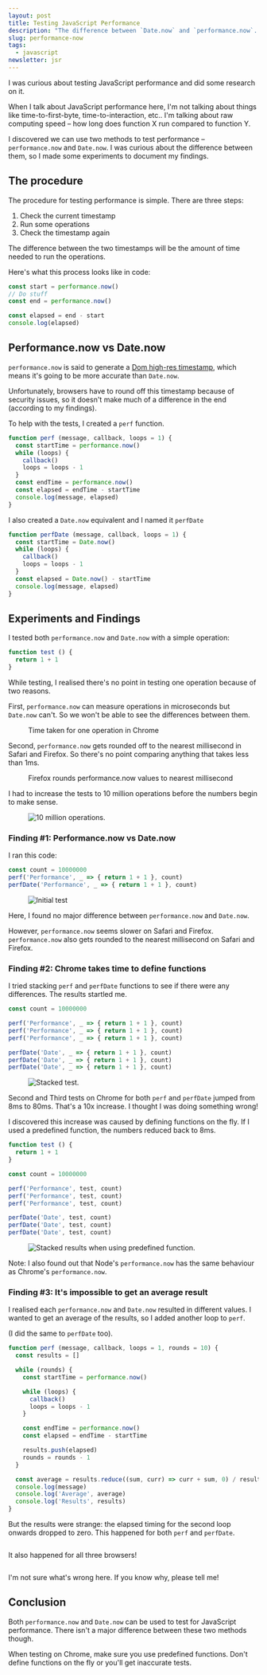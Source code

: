 ```yaml
---
layout: post
title: Testing JavaScript Performance 
description: "The difference between `Date.now` and `performance.now`. Plus an interesting finding on Chrome!" 
slug: performance-now
tags:
  - javascript
newsletter: jsr
---
```


I was curious about testing JavaScript performance and did some research on it. 

When I talk about JavaScript performance here, I'm not talking about things like time-to-first-byte, time-to-interaction, etc.. I'm talking about raw computing speed – how long does function X run compared to function Y. 

I discovered we can use two methods to test performance – `performance.now` and `Date.now`. I was curious about the difference between them, so I made some experiments to document my findings. 

## The procedure 

The procedure for testing performance is simple. There are three steps: 

1. Check the current timestamp
2. Run some operations 
3. Check the timestamp again

The difference between the two timestamps will be the amount of time needed to run the operations. 

Here's what this process looks like in code: 

```js
const start = performance.now()
// Do stuff 
const end = performance.now()

const elapsed = end - start
console.log(elapsed)
```

## Performance.now vs Date.now

`performance.now` is said to generate a [Dom high-res timestamp](https://developer.mozilla.org/en-US/docs/Web/API/DOMHighResTimeStamp), which means it's going to be more accurate than `Date.now`. 

Unfortunately, browsers have to round off this timestamp because of security issues, so it doesn't make much of a difference in the end (according to my findings). 

To help with the tests, I created a `perf` function. 

```js
function perf (message, callback, loops = 1) {
  const startTime = performance.now()
  while (loops) {
    callback()
    loops = loops - 1
  }
  const endTime = performance.now()
  const elapsed = endTime - startTime
  console.log(message, elapsed)
}
```

I also created a `Date.now` equivalent and I named it `perfDate`

```js
function perfDate (message, callback, loops = 1) {
  const startTime = Date.now()
  while (loops) {
    callback()
    loops = loops - 1
  }
  const elapsed = Date.now() - startTime
  console.log(message, elapsed)
}
```

## Experiments and Findings

I tested both `performance.now` and `Date.now` with a simple operation: 

```js
function test () {
  return 1 + 1
}
```

While testing, I realised there's no point in testing one operation because of two reasons. 

First, `performance.now` can measure operations in microseconds but `Date.now` can't. So we won't be able to see the differences between them. 

<figure role="figure" aria-label="Time taken for one operation">
  <img src="/images/2020/performance/oneop-chrome.png" alt="">
  <figcaption>Time taken for one operation in Chrome</figcaption>
</figure>

Second, `performance.now` gets rounded off to the nearest millisecond in Safari and Firefox. So there's no point comparing anything that takes less than 1ms. 

<figure role="figure" aria-label="Firefox rounds performance.now values to nearest millisecond">
  <img src="/images/2020/performance/oneop-firefox.png" alt="">
  <figcaption>Firefox rounds performance.now values to nearest millisecond</figcaption>
</figure>

I had to increase the tests to 10 million operations before the numbers begin to make sense. 

<figure role="figure">
  <img src="/images/2020/performance/manyops-firefox.png" alt="10 million operations.">
</figure>

### Finding #1: Performance.now vs Date.now

I ran this code: 

```js
const count = 10000000
perf('Performance', _ => { return 1 + 1 }, count)
perfDate('Performance', _ => { return 1 + 1 }, count)
```

<figure role="figure">
  <img src="/images/2020/performance/initial.png" alt="Initial test">
</figure>

Here, I found no major difference between `performance.now` and `Date.now`. 

However, `performance.now` seems slower on Safari and Firefox. `performance.now` also gets rounded to the nearest millisecond on Safari and Firefox. 

### Finding #2: Chrome takes time to define functions

I tried stacking `perf` and `perfDate` functions to see if there were any differences. The results startled me. 

```js
const count = 10000000

perf('Performance', _ => { return 1 + 1 }, count)
perf('Performance', _ => { return 1 + 1 }, count)
perf('Performance', _ => { return 1 + 1 }, count)

perfDate('Date', _ => { return 1 + 1 }, count)
perfDate('Date', _ => { return 1 + 1 }, count)
perfDate('Date', _ => { return 1 + 1 }, count)
```

<figure role="figure">
  <img src="/images/2020/performance/stacked.png" alt="Stacked test.">
</figure>

Second and Third tests on Chrome for both `perf` and `perfDate` jumped from 8ms to 80ms. That's a 10x increase. I thought I was doing something wrong! 

I discovered this increase was caused by defining functions on the fly. If I used a predefined function, the numbers reduced back to 8ms. 

```js
function test () {
  return 1 + 1
}

const count = 10000000

perf('Performance', test, count)
perf('Performance', test, count)
perf('Performance', test, count)

perfDate('Date', test, count)
perfDate('Date', test, count)
perfDate('Date', test, count)
```

<figure role="figure">
  <img src="/images/2020/performance/stacked-2.png" alt="Stacked results when using predefined function.">
</figure>

Note: I also found out that Node's `performance.now` has the same behaviour as Chrome's `performance.now`. 

### Finding #3: It's impossible to get an average result 

I realised each `performance.now` and `Date.now` resulted in different values. I wanted to get an average of the results, so I added another loop to `perf`. 

(I did the same to `perfDate` too). 

```js
function perf (message, callback, loops = 1, rounds = 10) {
  const results = []

  while (rounds) {
    const startTime = performance.now()

    while (loops) {
      callback()
      loops = loops - 1
    }

    const endTime = performance.now()
    const elapsed = endTime - startTime

    results.push(elapsed)
    rounds = rounds - 1
  }

  const average = results.reduce((sum, curr) => curr + sum, 0) / results.length
  console.log(message)
  console.log('Average', average)
  console.log('Results', results)
}
```

But the results were strange: the elapsed timing for the second loop onwards dropped to zero. This happened for both `perf` and `perfDate`. 

<figure role="figure">
  <img src="/images/2020/performance/results-chrome.png" alt="">
</figure>

It also happened for all three browsers! 

<figure role="figure">
  <img src="/images/2020/performance/results-all.png" alt="">
</figure>

I'm not sure what's wrong here. If you know why, please tell me! 

## Conclusion 

Both `performance.now` and `Date.now` can be used to test for JavaScript performance. There isn't a major difference between these two methods though. 

When testing on Chrome, make sure you use predefined functions. Don't define functions on the fly or you'll get inaccurate tests. 
